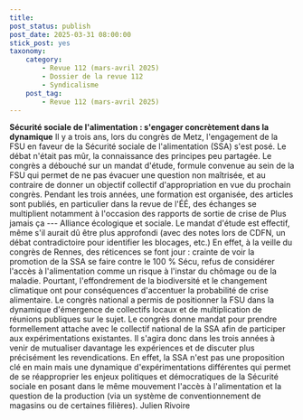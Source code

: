```yaml
---
title: 
post_status: publish
post_date: 2025-03-31 08:00:00
stick_post: yes
taxonomy:
    category:
        - Revue 112 (mars-avril 2025)
        - Dossier de la revue 112
        - Syndicalisme
    post_tag:
        - Revue 112 (mars-avril 2025)
---
```


**Sécurité sociale de l'alimentation : s'engager concrètement dans la dynamique**
Il y a trois ans, lors du congrès de Metz, l'engagement de la FSU en faveur de la Sécurité sociale de l'alimentation (SSA) s'est posé. Le débat n'était pas mûr, la connaissance des principes peu partagée. Le congrès a débouché sur un mandat d'étude, formule convenue au sein de la FSU qui permet de ne pas évacuer une question non maîtrisée, et au contraire de donner un objectif collectif d'appropriation en vue du prochain congrès.
Pendant les trois années, une formation est organisée, des articles sont publiés, en particulier dans la revue de l'ÉÉ, des échanges se multiplient notamment à l'occasion des rapports de sortie de crise de Plus jamais ça --- Alliance écologique et sociale. Le mandat d'étude est effectif, même s'il aurait dû être plus approfondi (avec des notes lors de CDFN, un débat contradictoire pour identifier les blocages, etc.) En effet, à la veille du congrès de Rennes, des réticences se font jour : crainte de voir la promotion de la SSA se faire contre le 100 % Sécu, refus de considérer l'accès à l'alimentation comme un risque à l'instar du chômage ou de la maladie. Pourtant, l'effondrement de la biodiversité et le changement climatique ont pour conséquences d'accentuer la probabilité de crise alimentaire.
Le congrès national a permis de positionner la FSU dans la dynamique d'émergence de collectifs locaux et de multiplication de réunions publiques sur le sujet. Le congrès donne mandat pour prendre formellement attache avec le collectif national de la SSA afin de participer aux expérimentations existantes. Il s'agira donc dans les trois années à venir de mutualiser davantage les expériences et de discuter plus précisément les revendications. En effet, la SSA n'est pas une proposition clé en main mais une dynamique d'expérimentations différentes qui permet de se réapproprier les enjeux politiques et démocratiques de la Sécurité sociale en posant dans le même mouvement l'accès à l'alimentation et la question de la production (via un système de conventionnement de magasins ou de certaines filières).
Julien Rivoire
